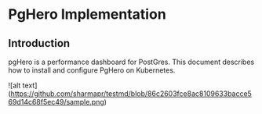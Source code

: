 # PgHero Implementation <!-- omit in toc -->


## Introduction

pgHero is a performance dashboard for PostGres. This document describes how to install and configure PgHero on Kubernetes.

![alt text] (https://github.com/sharmapr/testmd/blob/86c2603fce8ac8109633bacce569d14c68f5ec49/sample.png)
